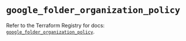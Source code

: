 # `google_folder_organization_policy`

Refer to the Terraform Registry for docs: [`google_folder_organization_policy`](https://registry.terraform.io/providers/hashicorp/google/6.32.0/docs/resources/folder_organization_policy).
